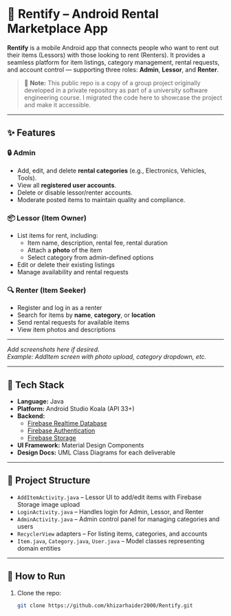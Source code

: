 # 📱 Rentify – Android Rental Marketplace App

**Rentify** is a mobile Android app that connects people who want to rent out their items (Lessors) with those looking to rent (Renters). It provides a seamless platform for item listings, category management, rental requests, and account control — supporting three roles: **Admin**, **Lessor**, and **Renter**.

> 🚨 **Note:** This public repo is a copy of a group project originally developed in a private repository as part of a university software engineering course. I migrated the code here to showcase the project and make it accessible.

---

## ✨ Features

### 🔒 Admin
- Add, edit, and delete **rental categories** (e.g., Electronics, Vehicles, Tools).
- View all **registered user accounts**.
- Delete or disable lessor/renter accounts.
- Moderate posted items to maintain quality and compliance.

### 📦 Lessor (Item Owner)
- List items for rent, including:
  - Item name, description, rental fee, rental duration
  - Attach a **photo** of the item
  - Select category from admin-defined options
- Edit or delete their existing listings
- Manage availability and rental requests

### 🔍 Renter (Item Seeker)
- Register and log in as a renter
- Search for items by **name**, **category**, or **location**
- Send rental requests for available items
- View item photos and descriptions

---



_Add screenshots here if desired._  
_Example: AddItem screen with photo upload, category dropdown, etc._

---

## 🔧 Tech Stack

- **Language:** Java
- **Platform:** Android Studio Koala (API 33+)
- **Backend:**
  - [Firebase Realtime Database](https://firebase.google.com/docs/database)
  - [Firebase Authentication](https://firebase.google.com/docs/auth)
  - [Firebase Storage](https://firebase.google.com/docs/storage)
- **UI Framework:** Material Design Components
- **Design Docs:** UML Class Diagrams for each deliverable

---

## 📁 Project Structure

- `AddItemActivity.java` – Lessor UI to add/edit items with Firebase Storage image upload
- `LoginActivity.java` – Handles login for Admin, Lessor, and Renter
- `AdminActivity.java` – Admin control panel for managing categories and users
- `RecyclerView` adapters – For listing items, categories, and accounts
- `Item.java`, `Category.java`, `User.java` – Model classes representing domain entities

---

## 🚀 How to Run

1. Clone the repo:
   ```bash
   git clone https://github.com/khizarhaider2000/Rentify.git
